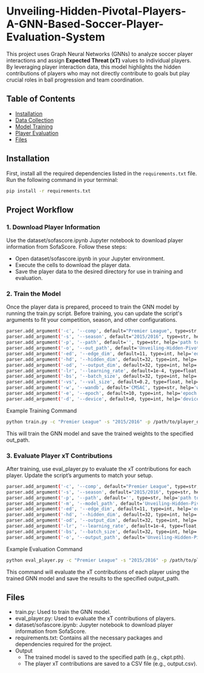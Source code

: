 # Unveiling-Hidden-Pivotal-Players-A-GNN-Based-Soccer-Player-Evaluation-System
This project uses Graph Neural Networks (GNNs) to analyze soccer player interactions and assign **Expected Threat (xT)** values to individual players. By leveraging player interaction data, this model highlights the hidden contributions of players who may not directly contribute to goals but play crucial roles in ball progression and team coordination.

## Table of Contents
- [Installation](#installation)
- [Data Collection](#Download-Player-Information)
- [Model Training](#Train-the-Model)
- [Player Evaluation](#Evaluate-Player-xT-Contributions)
- [Files](#Files)

## Installation

First, install all the required dependencies listed in the `requirements.txt` file. Run the following command in your terminal:

```bash
pip install -r requirements.txt
```

## Project Workflow
### 1. Download Player Information
Use the dataset/sofascore.ipynb Jupyter notebook to download player information from SofaScore. Follow these steps:
 - Open dataset/sofascore.ipynb in your Jupyter environment.
 - Execute the cells to download the player data.
 - Save the player data to the desired directory for use in training and evaluation.
### 2. Train the Model
Once the player data is prepared, proceed to train the GNN model by running the train.py script. Before training, you can update the script's arguments to fit your competition, season, and other configurations.
```bash
parser.add_argument('-c', '--comp', default="Premier League", type=str, help='competition name')
parser.add_argument('-s', '--season', default="2015/2016", type=str, help='season name')
parser.add_argument('-p', '--path', default='', type=str, help='path to player data')
parser.add_argument('-o', '--out_path', default='Unveiling-Hidden-Pivotal-Players-A-GNN-Based-Soccer-Player-Evaluation-System/ckpt.pth', type=str, help='path to save model')
parser.add_argument('-ed', '--edge_dim', default=11, type=int, help='edge feature dim')
parser.add_argument('-hd', '--hidden_dim', default=32, type=int, help='hidden dimension')
parser.add_argument('-od', '--output_dim', default=32, type=int, help='output dimension')
parser.add_argument('-lr', '--learning_rate', default=1e-4, type=float, help='learning rate')
parser.add_argument('-bs', '--batch_size', default=32, type=int, help='batch size')
parser.add_argument('-vs', '--val_size', default=0.2, type=float, help='validation size')
parser.add_argument('-w', '--wandb', default='CMSAC', type=str, help='wandb project name')
parser.add_argument('-e', '--epoch', default=10, type=int, help='epoch number for training')
parser.add_argument('-d', '--device', default=0, type=int, help='device number')
```

Example Training Command
```bash
python train.py -c "Premier League" -s "2015/2016" -p /path/to/player_data -o /path/to/save_model.ckpt
```
This will train the GNN model and save the trained weights to the specified out_path.

### 3. Evaluate Player xT Contributions
After training, use eval_player.py to evaluate the xT contributions for each player. Update the script’s arguments to match your setup.

```bash
parser.add_argument('-c', '--comp', default="Premier League", type=str, help='competition name')
parser.add_argument('-s', '--season', default="2015/2016", type=str, help='season name')
parser.add_argument('-p', '--path', default='', type=str, help='path to player data')
parser.add_argument('-m', '--model_path', default='Unveiling-Hidden-Pivotal-Players-A-GNN-Based-Soccer-Player-Evaluation-System/ckpt.pth', type=str, help='path to load model')
parser.add_argument('-ed', '--edge_dim', default=11, type=int, help='edge feature dim')
parser.add_argument('-hd', '--hidden_dim', default=32, type=int, help='hidden dimension')
parser.add_argument('-od', '--output_dim', default=32, type=int, help='output dimension')
parser.add_argument('-lr', '--learning_rate', default=1e-4, type=float, help='learning rate')
parser.add_argument('-bs', '--batch_size', default=32, type=int, help='batch size')
parser.add_argument('-o', '--output_path', default='Unveiling-Hidden-Pivotal-Players-A-GNN-Based-Soccer-Player-Evaluation-System/output.csv', type=str, help='path to save evaluation results')
```
Example Evaluation Command
```bash
python eval_player.py -c "Premier League" -s "2015/2016" -p /path/to/player_data -m /path/to/save_model.ckpt -o /path/to/output.csv
```
This command will evaluate the xT contributions of each player using the trained GNN model and save the results to the specified output_path.

## Files
 - train.py: Used to train the GNN model.
 - eval_player.py: Used to evaluate the xT contributions of players.
 - dataset/sofascore.ipynb: Jupyter notebook to download player information from SofaScore.
 - requirements.txt: Contains all the necessary packages and dependencies required for the project.
 - Output
   - The trained model is saved to the specified path (e.g., ckpt.pth).
   - The player xT contributions are saved to a CSV file (e.g., output.csv).
